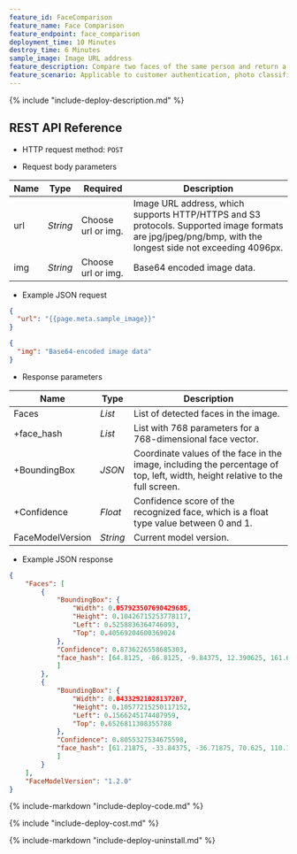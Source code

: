 ```yaml
---
feature_id: FaceComparison
feature_name: Face Comparison
feature_endpoint: face_comparison
deployment_time: 10 Minutes
destroy_time: 6 Minutes
sample_image: Image URL address
feature_description: Compare two faces of the same person and return a confidence score of the similarity.
feature_scenario: Applicable to customer authentication, photo classification and other scenarios, such as self-service hotel check-in, personnel check-in, campus entrance passage, and photo album production.
---
```


{%
  include "include-deploy-description.md"
%}

## REST API Reference

- HTTP request method: `POST`

- Request body parameters

| **Name**  | **Type**  | **Required** |  **Description**  |
|----------|-----------|------------|------------|
| url | *String* |Choose url or img.|Image URL address, which supports HTTP/HTTPS and S3 protocols. Supported image formats are jpg/jpeg/png/bmp, with the longest side not exceeding 4096px.|
| img | *String* |Choose url or img.|Base64 encoded image data.|

- Example JSON request

``` json
{
  "url": "{{page.meta.sample_image}}"
}
```

``` json
{
  "img": "Base64-encoded image data"
}
```

- Response parameters

| **Name** | **Type** | **Description**  |
|----------|-----------|------------|
|Faces    |*List*   |List of detected faces in the image.|
|+face_hash    |*List*   |List with 768 parameters for a 768-dimensional face vector.|
|+BoundingBox |*JSON*     |Coordinate values of the face in the image, including the percentage of top, left, width, height relative to the full screen.|
|+Confidence    |*Float*   |Confidence score of the recognized face, which is a float type value between 0 and 1.|
|FaceModelVersion    |*String*   |Current model version.|

- Example JSON response

``` json
{
    "Faces": [
        {
            "BoundingBox": {
                "Width": 0.057923507690429685, 
                "Height": 0.10426715253778117, 
                "Left": 0.5258836364746093, 
                "Top": 0.40569204600369024
            }, 
            "Confidence": 0.8736226558685303, 
            "face_hash": [64.8125, -86.8125, -9.84375, 12.390625, 161.625, ..., 4.8046875
            ]
        }, 
        {
            "BoundingBox": {
                "Width": 0.04332921028137207, 
                "Height": 0.10577215250117152, 
                "Left": 0.1566245174407959, 
                "Top": 0.6526811308355788
            }, 
            "Confidence": 0.8055327534675598, 
            "face_hash": [61.21875, -33.84375, -36.71875, 70.625, 110.125, ..., -28.421875
            ]
        }
    ], 
    "FaceModelVersion": "1.2.0"
}
```

{%
  include-markdown "include-deploy-code.md"
%}

{%
  include "include-deploy-cost.md"
%}

{%
  include-markdown "include-deploy-uninstall.md"
%}